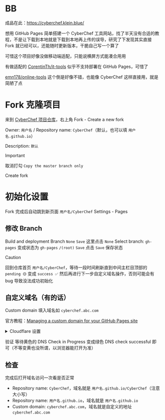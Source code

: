 <!-- ##{"timestamp":1743613938}## -->

# BB
成品在此：https://cyberchef.klein.blue/

想用 GitHub Pages 简单搭建一个 CyberChef 工具网站，找了半天没有合适的教程，不是让下载到本地就是下载到本地再上传的误导，研究了下发现其实直接 Fork 就已经可以，还能随时更新版本，干脆自己写一个算了

可惜这个项目好像没做移动端适配，只能说横屏方式能凑合用用

有做适配的 [CorentinTh/it-tools](https://github.com/CorentinTh/it-tools) 似乎不支持部署在 GitHub Pages，可惜了

[emn178/online-tools](https://github.com/emn178/online-tools) 这个倒是好像不错，也能像 CyberChef 这样直接用，就是简陋了点

# Fork 克隆项目
来到 [CyberChef 项目仓库](https://github.com/gchq/CyberChef)，右上角 Fork - Create a new fork

Owner: `用户名` / Repository name: `CyberChef`（默认，也可以填 `用户名.github.io`）

Description: `默认`

> [!IMPORTANT]
> 取消打勾 `Copy the master branch only`

Create fork

# 初始化设置
Fork 完成后自动跳到新页面 `用户名/CyberChef`
Settings - Pages

## 修改 Branch
Build and deployment
Branch
`None` `Save` 这里点击 `None`
Select branch: `gh-pages`
变成状态为
`gh-pages` `/(root)` `Save`
点击 `Save` 保存状态

> [!CAUTION]
> 回到仓库首页 `用户名/CyberChef`，等待一段时间刷新直到中间主栏目顶部的 `pending 🟡` 变成 `success ✅`
> 然后再进行下一步自定义域名操作，否则可能会有 bug 导致没法成功初始化


## 自定义域名（有的话）
Custom domain
填入域名如 `cyberchef.abc.com`

官方教程：[Managing a custom domain for your GitHub Pages site](https://docs.github.com/en/pages/configuring-a-custom-domain-for-your-github-pages-site/managing-a-custom-domain-for-your-github-pages-site)

<details><summary>Cloudflare 设置</summary> 

以 Cloudflare 为例，其它大同小异

情况1和情况2的 DNS 记录本身并不冲突，可同时存在，实现 `abc.com` 和 `cyberchef.abc.com` 分别指向两个不同仓库内的 GihHub Pages 项目

### 情况1. 二级域名直接做 GitHub Pages 的 CyberChef 项目地址
如 `abc.com` 这种

域名 - DNS - Add record 添加记录
| Type: A | Name: @ | IPv4 address: 185.199.108.153 | Proxy status: Proxied | TTL: Auto |
| :-------: | :---------: | :--------------------------------: | :----------------------: | :---------: |
| Type: A | Name: @ | IPv4 address: 185.199.109.153 | Proxy status: Proxied | TTL: Auto |
| Type: A | Name: @ | IPv4 address: 185.199.110.153 | Proxy status: Proxied | TTL: Auto |
| Type: A | Name: @ | IPv4 address: 185.199.111.153 | Proxy status: Proxied | TTL: Auto |

GitHub 仓库
Settings - Pages - Custom domain: `abc.com`（不需要带 http:// 或 https:// 前缀）
Save

### 情况2. 三级域名做 GitHub Pages 的 CyberChef 项目地址
如 `www.abc.com` 或 `cyberchef.abc.com` 或 `cc.abc.com`

域名 - DNS - Add record 添加记录
`| Type: CNAME | Name: cyberchef | Target: 用户名.github.io | Proxy status: Proxied | TTL: Auto |`
或先添加情况1的 DNS记录，然后直接
`| Type: CNAME | Name: cyberchef | Target: @ | Proxy status: Proxied | TTL: Auto |`

GitHub 仓库
Settings - Pages - Custom domain: `cyberchef.abc.com`（不需要带 http:// 或 https:// 前缀）
Save

</details>

验证
等待黄色的 DNS Check in Progress 变成绿色 DNS check successful 即可（不等变黄也没所谓，以浏览器能打开为准）

## 检查
完成后打开域名访问一次看是否正常

- Repository name: `CyberChef`，域名就是 `用户名.github.io/CyberChef`（注意大小写）
- Repository name: `用户名.github.io`，域名就是 `用户名.github.io`
- Custom domain: `cyberchef.abc.com`，域名就是自定义的地址 `cyberchef.abc.com`
